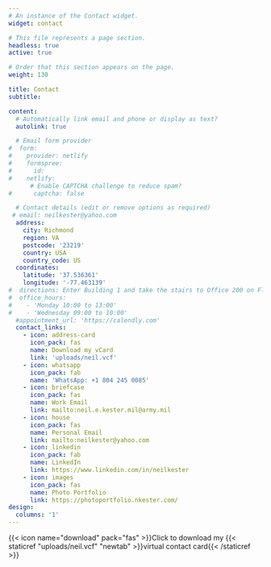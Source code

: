 ```yaml
---
# An instance of the Contact widget.
widget: contact

# This file represents a page section.
headless: true
active: true

# Order that this section appears on the page.
weight: 130

title: Contact
subtitle: 

content:
  # Automatically link email and phone or display as text?
  autolink: true

  # Email form provider
#  form:
#    provider: netlify
#    formspree:
#      id:
#    netlify:
      # Enable CAPTCHA challenge to reduce spam?
#      captcha: false

  # Contact details (edit or remove options as required)
 # email: neilkester@yahoo.com
  address:
    city: Richmond
    region: VA
    postcode: '23219'
    country: USA
    country_code: US
  coordinates:
    latitude: '37.536361'
    longitude: '-77.463139'
#  directions: Enter Building 1 and take the stairs to Office 200 on Floor 2
#  office_hours:
#    - 'Monday 10:00 to 13:00'
#    - 'Wednesday 09:00 to 10:00'
  #appointment_url: 'https://calendly.com'
  contact_links:
    - icon: address-card
      icon_pack: fas
      name: Download my vCard
      link: 'uploads/neil.vcf'
    - icon: whatsapp
      icon_pack: fab
      name: 'WhatsApp: +1 804 245 0085'
    - icon: briefcase
      icon_pack: fas
      name: Work Email
      link: mailto:neil.e.kester.mil@army.mil
    - icon: house
      icon_pack: fas
      name: Personal Email
      link: mailto:neilkester@yahoo.com
    - icon: linkedin
      icon_pack: fab
      name: LinkedIn
      link: https://www.linkedin.com/in/neilkester
    - icon: images
      icon_pack: fas
      name: Photo Portfolio
      link: https://photoportfolio.nkester.com/      
design:
  columns: '1'
---
```


{{< icon name="download" pack="fas" >}}Click to download my {{< staticref "uploads/neil.vcf" "newtab" >}}virtual contact card{{< /staticref >}}